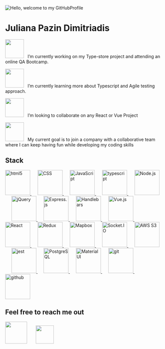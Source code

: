 <img src='/GitProfileGif.gif' alt="Hello, welcome to my GitHubProfile" />



# Juliana Pazin Dimitriadis

<img src='https://cdn-icons-png.flaticon.com/512/2098/2098255.png' height=60 width=60/> &nbsp; I’m currently working on my Type-store project and attending an online QA Bootcamp.

<img src='https://cdn-icons-png.flaticon.com/128/2490/2490396.png' height=60 width=60/> &nbsp; I’m currently learning more about Typescript and Agile testing approach.

<img src="https://cdn-icons-png.flaticon.com/128/1534/1534938.png" height=60 width=60/> &nbsp; I’m looking to collaborate on any React or Vue Project

<img src="https://cdn-icons-png.flaticon.com/128/3077/3077054.png" height=60 width=60/> &nbsp; My current goal is to join a company with a collaborative team where I can keep having fun while developing my coding skills


## Stack

<a title="HTML5" target=”_blank” href="https://html.spec.whatwg.org/multipage/">
    <img alt="html5" src="https://simpleicons.org/icons/html5.svg" width=80 height=80/>
</a> &nbsp;&nbsp;&nbsp;&nbsp;
<a title="CSS3" target=”_blank” href="https://www.w3.org/Style/CSS/Overview.en.html">
    <img alt="CSS" src="https://simpleicons.org/icons/css3.svg" width=80 height=80/>
</a> &nbsp;&nbsp;&nbsp;&nbsp;
<a title="JavaScript" target=”_blank” href="https://g.co/kgs/w74UK9">
    <img alt="JavaScript" src="https://simpleicons.org/icons/javascript.svg" width=80 height=80/>
</a> &nbsp;&nbsp;&nbsp;&nbsp;
<a title="Typescript" target=”_blank” href="https://www.typescriptlang.org/">
    <img alt="typescript" src='https://simpleicons.org/icons/typescript.svg' width=80 height=80/>
</a> &nbsp;&nbsp;&nbsp;&nbsp;
<a title="Node.js" target=”_blank” href="https://nodejs.org/en/">
    <img alt="Node.js" src="https://simpleicons.org/icons/nodedotjs.svg" width=80 height=80> 
</a> &nbsp;&nbsp;&nbsp;&nbsp;
<a title="jQuery" target=”_blank” href="https://jquery.com/">
    <img alt="jQuery" src="https://simpleicons.org/icons/jquery.svg"width=80 height=80> 
</a> &nbsp;&nbsp;&nbsp;&nbsp;
<a title="Express.js" target=”_blank” href="https://expressjs.com/">
    <img alt="Express.js" src="https://simpleicons.org/icons/express.svg" width=80 height=80>
</a>  &nbsp;&nbsp;&nbsp;&nbsp;
<a title="Handlebars" target=”_blank” href="https://handlebarsjs.com/">
    <img alt="Handlebars" src="https://simpleicons.org/icons/handlebarsdotjs.svg" width=80 height=80>
</a>  &nbsp;&nbsp;&nbsp;&nbsp;
<a title="Vue.js" target=”_blank” href="https://vuejs.org/">
    <img alt="Vue.js" src="https://simpleicons.org/icons/vuedotjs.svg" width=80 height=80>
</a>  &nbsp;&nbsp;&nbsp;&nbsp;
<a title="React" target=”_blank” href="https://reactjs.org/">
    <img alt="React" src="https://simpleicons.org/icons/react.svg" width=80 height=80> 
</a> &nbsp;&nbsp;&nbsp;&nbsp;
<a title="Redux" target=”_blank” href="https://redux.js.org/">
    <img alt="Redux" src="https://simpleicons.org/icons/redux.svg" width=80 height=80> 
</a> &nbsp;&nbsp;&nbsp;&nbsp;
<a title="Mapbox" target=”_blank” href="https://www.mapbox.com/">
    <img alt="Mapbox" src="https://simpleicons.org/icons/mapbox.svg" width=80 height=80> 
</a> &nbsp;&nbsp;&nbsp;&nbsp;
<a title="Socket.IO" target=”_blank” href="https://socket.io/">
    <img alt="Socket.IO" src="https://simpleicons.org/icons/socketdotio.svg" width=80 height=80> 
</a> &nbsp;&nbsp;&nbsp;&nbsp;
<a title="AWS S3" target=”_blank” href="https://aws.amazon.com/s3/">
    <img alt="AWS S3" src="https://simpleicons.org/icons/amazons3.svg" width=80 height=80> 
</a> &nbsp;&nbsp;&nbsp;&nbsp;
<a title="Jest" target=”_blank” href="https://jestjs.io/">
    <img alt="jest" src="https://simpleicons.org/icons/jest.svg" width=80 height=80> 
</a> &nbsp;&nbsp;&nbsp;&nbsp;
<a title="PostgreSQL" target=”_blank” href="https://www.postgresql.org/">
    <img alt="PostgreSQL" src="https://simpleicons.org/icons/postgresql.svg" width=80 height=80> 
</a> &nbsp;&nbsp;&nbsp;&nbsp;
<a title="Material UI" target=”_blank” href="https://mui.com/">
    <img alt="Material UI" src="https://simpleicons.org/icons/mui.svg" width=80 height=80>
</a> &nbsp;&nbsp;&nbsp;&nbsp;
<a title="Git" target=”_blank” href="https://git-scm.com/">
    <img alt="git" src="https://simpleicons.org/icons/git.svg" width=80 height=80>
</a> &nbsp;&nbsp;&nbsp;&nbsp;
<a title="GitHub" target=”_blank” href="https://github.com/">
    <img alt="github" src="https://simpleicons.org/icons/github.svg" width=80 height=80>
</a>

## Feel free to reach me out


[<img src="https://cdn-icons-png.flaticon.com/512/2875/2875394.png" height=70/>](mailto:julianaspdimitriadis@gmail.com) &nbsp;&nbsp;&nbsp;&nbsp;&nbsp;
[<img src="https://cdn-icons-png.flaticon.com/128/1383/1383262.png" height=58/>](https://www.linkedin.com/in/julianaspdimitriadis/)




